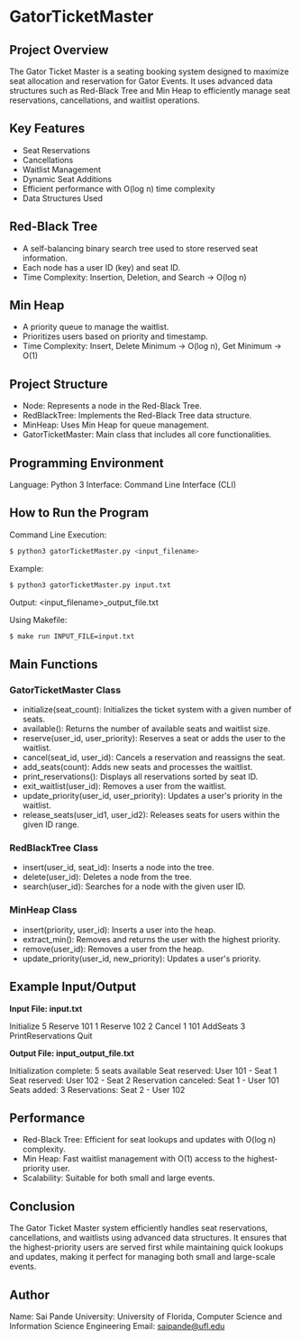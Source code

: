 # GatorTicketMaster

## Project Overview

The Gator Ticket Master is a seating booking system designed to maximize seat allocation and reservation for Gator Events. It uses advanced data structures such as Red-Black Tree and Min Heap to efficiently manage seat reservations, cancellations, and waitlist operations.

## Key Features
- Seat Reservations
- Cancellations
- Waitlist Management
- Dynamic Seat Additions
- Efficient performance with O(log n) time complexity
- Data Structures Used


## Red-Black Tree
- A self-balancing binary search tree used to store reserved seat information.
- Each node has a user ID (key) and seat ID.
- Time Complexity: Insertion, Deletion, and Search → O(log n)

## Min Heap
- A priority queue to manage the waitlist.
- Prioritizes users based on priority and timestamp.
- Time Complexity: Insert, Delete Minimum → O(log n), Get Minimum → O(1)

## Project Structure
- Node: Represents a node in the Red-Black Tree.
- RedBlackTree: Implements the Red-Black Tree data structure.
- MinHeap: Uses Min Heap for queue management.
- GatorTicketMaster: Main class that includes all core functionalities.

## Programming Environment
Language: Python 3
Interface: Command Line Interface (CLI)

## How to Run the Program

Command Line Execution:

```bash
$ python3 gatorTicketMaster.py <input_filename>
```
Example:
```bash
$ python3 gatorTicketMaster.py input.txt
```

Output: <input_filename>_output_file.txt

Using Makefile:

```bash
$ make run INPUT_FILE=input.txt
```

## Main Functions

### GatorTicketMaster Class

- initialize(seat_count): Initializes the ticket system with a given number of seats.
- available(): Returns the number of available seats and waitlist size.
- reserve(user_id, user_priority): Reserves a seat or adds the user to the waitlist.
- cancel(seat_id, user_id): Cancels a reservation and reassigns the seat.
- add_seats(count): Adds new seats and processes the waitlist.
- print_reservations(): Displays all reservations sorted by seat ID.
- exit_waitlist(user_id): Removes a user from the waitlist.
- update_priority(user_id, user_priority): Updates a user's priority in the waitlist.
- release_seats(user_id1, user_id2): Releases seats for users within the given ID range.

### RedBlackTree Class

- insert(user_id, seat_id): Inserts a node into the tree.
- delete(user_id): Deletes a node from the tree.
- search(user_id): Searches for a node with the given user ID.

### MinHeap Class

- insert(priority, user_id): Inserts a user into the heap.
- extract_min(): Removes and returns the user with the highest priority.
- remove(user_id): Removes a user from the heap.
- update_priority(user_id, new_priority): Updates a user's priority.

## Example Input/Output

**Input File: input.txt**

Initialize 5
Reserve 101 1
Reserve 102 2
Cancel 1 101
AddSeats 3
PrintReservations
Quit

**Output File: input_output_file.txt**

Initialization complete: 5 seats available
Seat reserved: User 101 - Seat 1
Seat reserved: User 102 - Seat 2
Reservation canceled: Seat 1 - User 101
Seats added: 3
Reservations: Seat 2 - User 102


## Performance

- Red-Black Tree: Efficient for seat lookups and updates with O(log n) complexity.
- Min Heap: Fast waitlist management with O(1) access to the highest-priority user.
- Scalability: Suitable for both small and large events.

## Conclusion

The Gator Ticket Master system efficiently handles seat reservations, cancellations, and waitlists using advanced data structures. It ensures that the highest-priority users are served first while maintaining quick lookups and updates, making it perfect for managing both small and large-scale events.

## Author

Name: Sai Pande
University: University of Florida, Computer Science and Information Science Engineering
Email: saipande@ufl.edu